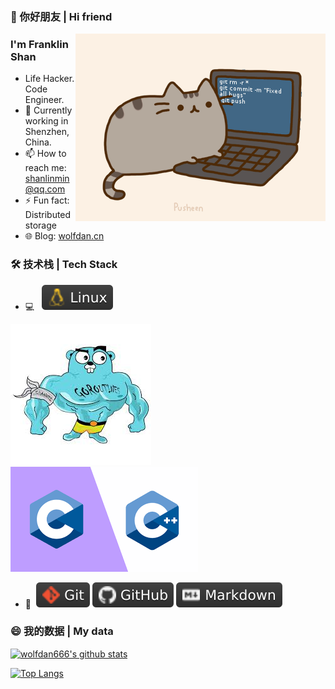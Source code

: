### 👋 你好朋友 | Hi friend

<img align="right" alt="GIF" src="https://raw.githubusercontent.com/wolfdan666/wolfdan666/master/pic/pusheencode.gif" />

### I'm Franklin Shan
- Life Hacker. Code Engineer.
- 🔭 Currently working in Shenzhen, China.
- 📫 How to reach me: [shanlinmin@qq.com](mailto:shanlinmin@qq.com)
- ⚡ Fun fact: Distributed storage
- 🌐 Blog: [wolfdan.cn](https://www.wolfdan.cn)

### 🛠 技术栈 | Tech Stack

- 💻 &#160; ![Linux](https://raw.githubusercontent.com/wolfdan666/wolfdan666/main/pic/Linux.svg?style=flat&logo=Linux&logoColor=FCC624)

![Golang](https://raw.githubusercontent.com/wolfdan666/wolfdan666/main/pic/go.jpg)
![C + STL](https://raw.githubusercontent.com/wolfdan666/wolfdan666/main/pic/C_STL.png)
- 🔧 &#160;![Git](https://raw.githubusercontent.com/wolfdan666/wolfdan666/main/pic/git.svg)
![GitHub](https://raw.githubusercontent.com/wolfdan666/wolfdan666/main/pic/github.svg)
![Markdown](https://raw.githubusercontent.com/wolfdan666/wolfdan666/main/pic/markdown.svg)


### 😄 我的数据 | My data
[![wolfdan666's github stats](https://github-readme-stats.vercel.app/api?username=wolfdan666&theme=blueberry&show_icons=true)](https://github.com/anuraghazra/github-readme-stats)

[![Top Langs](https://github-readme-stats.vercel.app/api/top-langs/?username=wolfdan666&hide=html)](https://github.com/anuraghazra/github-readme-stats)

<!--
**wolfdan666/wolfdan666** is a ✨ _special_ ✨ repository because its `README.md` (this file) appears on your GitHub profile.

Here are some ideas to get you started:

- 🔭 I’m currently working on ...
- 🌱 I’m currently learning ...
- 👯 I’m looking to collaborate on ...
- 🤔 I’m looking for help with ...
- 💬 Ask me about ...
- 📫 How to reach me: ...
- 😄 Pronouns: ...
- ⚡ Fun fact: ...
-->
